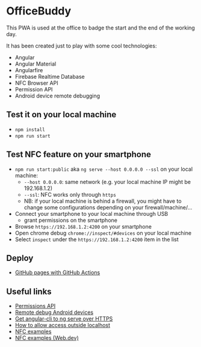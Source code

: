 # OfficeBuddy

This PWA is used at the office to badge the start and the end of the working day.

It has been created just to play with some cool technologies:

- Angular
- Angular Material
- Angularfire
- Firebase Realtime Database
- NFC Browser API
- Permission API
- Android device remote debugging

## Test it on your local machine

- `npm install`
- `npm run start`

## Test NFC feature on your smartphone

- `npm run start:public` aka `ng serve --host 0.0.0.0 --ssl` on your local machine:
    - `--host 0.0.0.0`: same network (e.g. your local machine IP might be 192.168.1.2)
    - `--ssl`: NFC works only through `https`
    - NB: if your local machine is behind a firewall, you might have to change some configurations depending on your
      firewall/machine/...
- Connect your smartphone to your local machine through USB
    - grant permissions on the smartphone
- Browse `https://192.168.1.2:4200` on your smartphone
- Open chrome debug `chrome://inspect/#devices` on your local machine
- Select `inspect` under the `https://192.168.1.2:4200` item in the list

## Deploy

- [GitHub pages with GitHub Actions](https://github.com/marketplace/actions/github-pages-action)

## Useful links

- [Permissions API](https://developer.mozilla.org/en-US/docs/Web/API/Permissions_API?retiredLocale=it)
- [Remote debug Android devices](https://developer.chrome.com/docs/devtools/remote-debugging/)
- [Get angular-cli to ng serve over HTTPS](https://stackoverflow.com/questions/39210467/get-angular-cli-to-ng-serve-over-https)
- [How to allow access outside localhost](https://stackoverflow.com/questions/43492354/how-to-allow-access-outside-localhost)
- [NFC examples](https://whatwebcando.today/nfc.html)
- [NFC examples (Web.dev)](https://web.dev/nfc/#check-for-permission)
